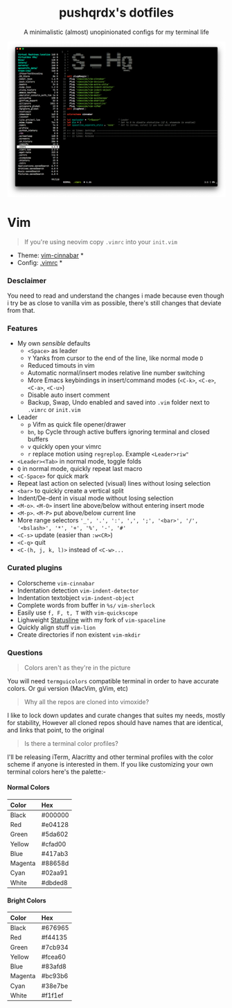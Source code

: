 <div align="center">

# pushqrdx's dotfiles

A minimalistic (almost) unopinionated configs for my terminal life

![Preview](https://github.com/pushqrdx/dotfiles/raw/master/screenshots/vim.png)

</div>

# Vim

> If you're using neovim copy `.vimrc` into your `init.vim`

* Theme: [vim-cinnabar](https://github.com/vimoxide/vim-cinnabar) *
* Config: [.vimrc](https://github.com/pushqrdx/dotfiles/blob/master/.vimrc) *

### Desclaimer

You need to read and understand the changes i made because even though
i try be as close to vanilla vim as possible, there's still changes that
deviate from that.

### Features

* My own *sensible* defaults
   * `<Space>` as leader
   * `Y` Yanks from cursor to the end of the line, like normal mode `D`
   * Reduced timouts in vim
   * Automatic normal/insert modes relative line number switching
   * More Emacs keybindings in insert/command modes (`<C-k>`, `<C-e>`, `<C-a>`, `<C-u>`)
   * Disable auto insert comment
   * Backup, Swap, Undo enabled and saved into `.vim` folder next to `.vimrc` or `init.vim`
* Leader
   * `p` Vifm as quick file opener/drawer
   * `bn`, `bp` Cycle through active buffers ignoring terminal and closed buffers
   * `v` quickly open your vimrc
   * `r` replace motion using `regreplop`. Example `<Leader>riw"`
* `<Leader><Tab>` in normal mode, toggle folds
* `Q` in normal mode, quickly repeat last macro 
* `<C-Space>` for quick mark
* Repeat last action on selected (visual) lines without losing selection
* `<bar>` to quickly create a vertical split
* Indent/De-dent in visual mode without losing selection
* `<M-o>`. `<M-O>` insert line above/below without entering insert mode
* `<M-p>`. `<M-P>` put above/below current line
* More range selectors `'_', '.', ':', ',', ';', '<bar>', '/', '<bslash>', '*', '+', '%', '-', '#'`
* `<C-s>` update (easier than `:w<CR>`)
* `<C-q>` quit
* `<C-(h, j, k, l)>` instead of `<C-w>...`

### Curated plugins

* Colorscheme `vim-cinnabar`
* Indentation detection `vim-indent-detector`
* Indentation textobject `vim-indent-object`
* Complete words from buffer in `%s/` `vim-sherlock`
* Easily use `f, F, t, T` with `vim-quickscope`
* Lighweight [Statusline](https://github.com/pushqrdx/dotfiles/raw/master/screenshots/vim.png) with my fork of `vim-spaceline`
* Quickly align stuff `vim-lion`
* Create directories if non existent `vim-mkdir`

### Questions

> Colors aren't as they're in the picture

You will need `termguicolors` compatible terminal in order to have accurate colors. Or gui version (MacVim, gVim, etc)

> Why all the repos are cloned into vimoxide?

I like to lock down updates and curate changes that suites my needs, mostly for stability, However all cloned repos should have names that are identical, and links that point, to the original

> Is there a terminal color profiles?

I'll be releasing iTerm, Alacritty and other terminal profiles with the color scheme if anyone is interested in them. If you like customizing your own terminal colors here's the palette:-

#### Normal Colors

|Color|Hex|
|:-|:-|
|Black|#000000|
|Red|#e04128|
|Green|#5da602|
|Yellow|#cfad00|
|Blue|#417ab3|
|Magenta|#88658d|
|Cyan|#02aa91|
|White|#dbded8|

#### Bright Colors

|Color|Hex|
|:-|:-|
|Black|#676965|
|Red|#f44135|
|Green|#7cb934|
|Yellow|#fcea60|
|Blue|#83afd8|
|Magenta|#bc93b6|
|Cyan|#38e7be|
|White|#f1f1ef|
